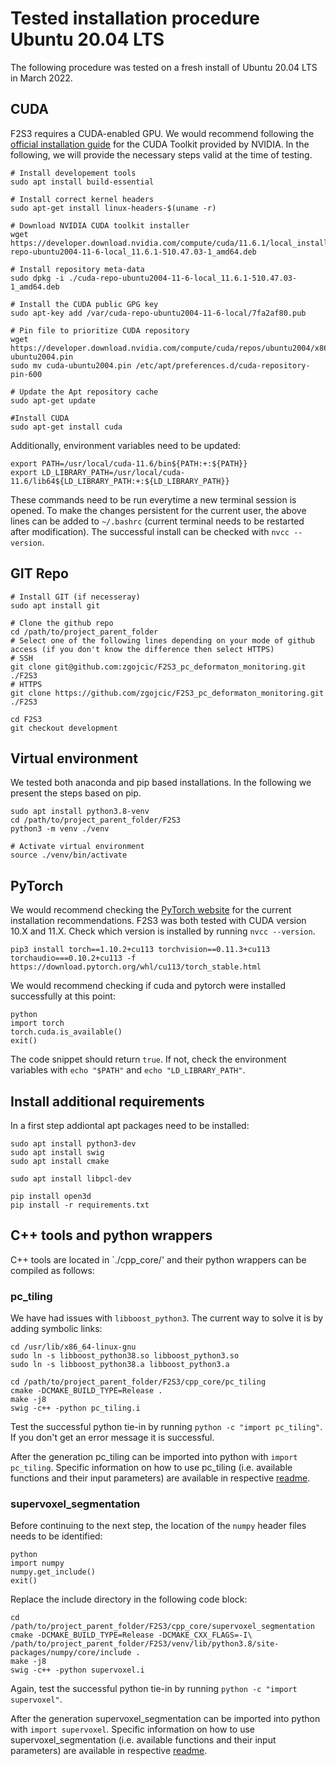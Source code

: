 # Tested installation procedure Ubuntu 20.04 LTS
The following procedure was tested on a fresh install of Ubuntu 20.04 LTS in March 2022.

## CUDA
F2S3 requires a CUDA-enabled GPU. We would recommend following the [official installation guide](https://docs.nvidia.com/cuda/cuda-installation-guide-linux/index.html) for the CUDA Toolkit provided by NVIDIA. In the following, we will provide the necessary steps valid at the time of testing.

```shell
# Install developement tools
sudo apt install build-essential

# Install correct kernel headers
sudo apt-get install linux-headers-$(uname -r)

# Download NVIDIA CUDA toolkit installer
wget https://developer.download.nvidia.com/compute/cuda/11.6.1/local_installers/cuda-repo-ubuntu2004-11-6-local_11.6.1-510.47.03-1_amd64.deb

# Install repository meta-data
sudo dpkg -i ./cuda-repo-ubuntu2004-11-6-local_11.6.1-510.47.03-1_amd64.deb

# Install the CUDA public GPG key
sudo apt-key add /var/cuda-repo-ubuntu2004-11-6-local/7fa2af80.pub

# Pin file to prioritize CUDA repository
wget https://developer.download.nvidia.com/compute/cuda/repos/ubuntu2004/x86_64/cuda-ubuntu2004.pin
sudo mv cuda-ubuntu2004.pin /etc/apt/preferences.d/cuda-repository-pin-600

# Update the Apt repository cache
sudo apt-get update

#Install CUDA
sudo apt-get install cuda
```

Additionally, environment variables need to be updated:
```shell
export PATH=/usr/local/cuda-11.6/bin${PATH:+:${PATH}}
export LD_LIBRARY_PATH=/usr/local/cuda-11.6/lib64${LD_LIBRARY_PATH:+:${LD_LIBRARY_PATH}}
```

These commands need to be run everytime a new terminal session is opened. To make the changes persistent for the current user, the above lines can be added to `~/.bashrc` (current terminal needs to be restarted after modification). The successful install can be checked with `nvcc --version`.

## GIT Repo

```shell
# Install GIT (if necesseray)
sudo apt install git

# Clone the github repo
cd /path/to/project_parent_folder
# Select one of the following lines depending on your mode of github access (if you don't know the difference then select HTTPS)
# SSH
git clone git@github.com:zgojcic/F2S3_pc_deformaton_monitoring.git ./F2S3
# HTTPS
git clone https://github.com/zgojcic/F2S3_pc_deformaton_monitoring.git ./F2S3

cd F2S3
git checkout development
```

## Virtual environment
We tested both anaconda and pip based installations. In the following we present the steps based on pip.

```shell
sudo apt install python3.8-venv
cd /path/to/project_parent_folder/F2S3
python3 -m venv ./venv

# Activate virtual environment
source ./venv/bin/activate
```

## PyTorch
We would recommend checking the [PyTorch website](https://pytorch.org/get-started/locally/) for the current installation recommendations. F2S3 was both tested with CUDA version 10.X and 11.X. Check which version is installed by running `nvcc --version`.  

```shell
pip3 install torch==1.10.2+cu113 torchvision==0.11.3+cu113 torchaudio===0.10.2+cu113 -f https://download.pytorch.org/whl/cu113/torch_stable.html
```

We would recommend checking if cuda and pytorch were installed successfully at this point:
```shell
python
import torch
torch.cuda.is_available()
exit()
```
The code snippet should return `true`. If not, check the environment variables with `echo "$PATH"` and `echo "LD_LIBRARY_PATH"`.

## Install additional requirements

In a first step addiontal apt packages need to be installed:
```shell
sudo apt install python3-dev
sudo apt install swig
sudo apt install cmake

sudo apt install libpcl-dev
```

```shell
pip install open3d
pip install -r requirements.txt
```

## C++ tools and python wrappers

C++ tools are located in `./cpp_core/' and their python wrappers can be compiled as follows:

### pc_tiling
We have had issues with `libboost_python3`. The current way to solve it is by adding symbolic links:
```shell
cd /usr/lib/x86_64-linux-gnu
sudo ln -s libboost_python38.so libboost_python3.so
sudo ln -s libboost_python38.a libboost_python3.a
```

```shell
cd /path/to/project_parent_folder/F2S3/cpp_core/pc_tiling
cmake -DCMAKE_BUILD_TYPE=Release .
make -j8
swig -c++ -python pc_tiling.i
```

Test the successful python tie-in by running `python -c "import pc_tiling"`. If you don't get an error message it is successful.

After the generation pc_tiling can be imported into python with `import pc_tiling`. Specific information on how to use pc_tiling (i.e. available functions and their input parameters) are available in respective [readme](../cpp_core/pc_tiling/).


### supervoxel_segmentation
Before continuing to the next step, the location of the `numpy` header files needs to be identified:
```shell
python
import numpy
numpy.get_include()
exit()
```

Replace the include directory in the following code block: 
```shell
cd /path/to/project_parent_folder/F2S3/cpp_core/supervoxel_segmentation
cmake -DCMAKE_BUILD_TYPE=Release -DCMAKE_CXX_FLAGS=-I\ /path/to/project_parent_folder/F2S3/venv/lib/python3.8/site-packages/numpy/core/include .
make -j8
swig -c++ -python supervoxel.i
```

Again, test the successful python tie-in by running `python -c "import supervoxel"`.

After the generation supervoxel_segmentation can be imported into python with `import supervoxel`. Specific information on how to use supervoxel_segmentation (i.e. available functions and their input parameters) are available in respective [readme](../cpp_core/supervoxel_segmentation/).

